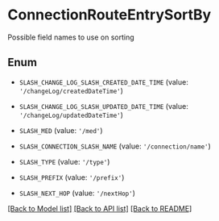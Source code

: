 # ConnectionRouteEntrySortBy

Possible field names to use on sorting

## Enum

* `SLASH_CHANGE_LOG_SLASH_CREATED_DATE_TIME` (value: `'/changeLog/createdDateTime'`)

* `SLASH_CHANGE_LOG_SLASH_UPDATED_DATE_TIME` (value: `'/changeLog/updatedDateTime'`)

* `SLASH_MED` (value: `'/med'`)

* `SLASH_CONNECTION_SLASH_NAME` (value: `'/connection/name'`)

* `SLASH_TYPE` (value: `'/type'`)

* `SLASH_PREFIX` (value: `'/prefix'`)

* `SLASH_NEXT_HOP` (value: `'/nextHop'`)

[[Back to Model list]](../README.md#documentation-for-models) [[Back to API list]](../README.md#documentation-for-api-endpoints) [[Back to README]](../README.md)


